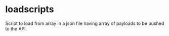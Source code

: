 # loadscripts

Script to load from   array in a json file having array of payloads to be pushed to the API. 
